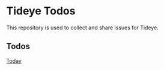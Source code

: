 # Tideye Todos

This repository is used to collect and share issues for Tideye.

## Todos

[Today](https://github.com/tideye/Issues/issues?q=is%3Aissue+is%3Aopen+label%3AToday)
